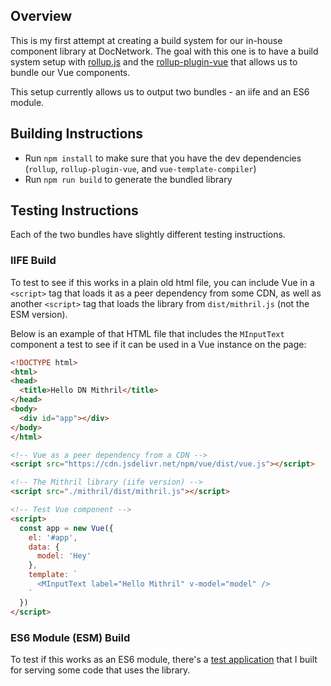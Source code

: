 ## Overview

This is my first attempt at creating a build system for our in-house component library at DocNetwork. The goal with this one is to have a build system setup with [rollup.js](https://rollupjs.org/) and the [rollup-plugin-vue](https://rollup-plugin-vue.vuejs.org/) that allows us to bundle our Vue components.

This setup currently allows us to output two bundles - an iife and an ES6 module.

## Building Instructions
- Run `npm install` to make sure that you have the dev dependencies (`rollup`, `rollup-plugin-vue`, and `vue-template-compiler`)
- Run `npm run build` to generate the bundled library

## Testing Instructions

Each of the two bundles have slightly different testing instructions.

### IIFE Build

To test to see if this works in a plain old html file, you can include Vue in a `<script>` tag that loads it as a peer dependency from some CDN, as well as another `<script>` tag that loads the library from `dist/mithril.js` (not the ESM version).

Below is an example of that HTML file that includes the `MInputText` component a test to see if it can be used in a Vue instance on the page:
```html
<!DOCTYPE html>
<html>
<head>
  <title>Hello DN Mithril</title>
</head>
<body>
  <div id="app"></div>
</body>
</html>

<!-- Vue as a peer dependency from a CDN -->
<script src="https://cdn.jsdelivr.net/npm/vue/dist/vue.js"></script>

<!-- The Mithril library (iife version) -->
<script src="./mithril/dist/mithril.js"></script>

<!-- Test Vue component -->
<script>
  const app = new Vue({
    el: '#app',
    data: {
      model: 'Hey' 
    },
    template: `
      <MInputText label="Hello Mithril" v-model="model" />
    `
  })
</script>

```

### ES6 Module (ESM) Build

To test if this works as an ES6 module, there's a [test application](https://github.com/eyeyellow/dn_mithril_test_app) that I built for serving some code that uses the library.
